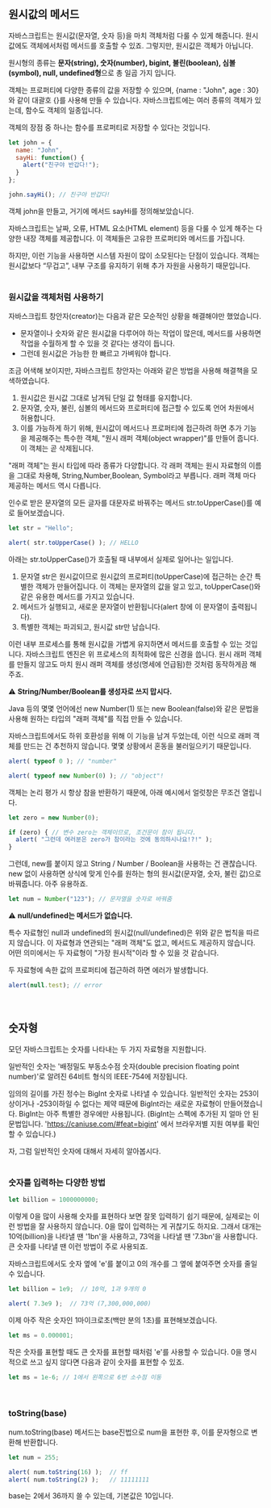 ## 원시값의 메서드

자바스크립트는 원시값(문자열, 숫자 등)을 마치 객체처럼 다룰 수 있게 해줍니다. 원시값에도 객체에서처럼 메서드를 호출할 수 있죠. 그렇지만, 원시값은 객체가 아닙니다.

원시형의 종류는 **문자(string), 숫자(number), bigint, 불린(boolean), 심볼(symbol), null, undefined형**으로 총 일곱 가지 입니다.

객체는 프로퍼티에 다양한 종류의 값을 저장할 수 있으며, 
{name : "John", age : 30}와 같이 대괄호 {}를 사용해 만들 수 있습니다. 자바스크립트에는 여러 종류의 객체가 있는데, 함수도 객체의 일종입니다.

객체의 장점 중 하나는 함수를 프로퍼티로 저장할 수 있다는 것입니다.

```javascript
let john = {
  name: "John",
  sayHi: function() {
    alert("친구야 반갑다!");
  }
};

john.sayHi(); // 친구야 반갑다!
```

객체 john을 만들고, 거기에 메서드 sayHi를 정의해보았습니다.  

자바스크립트는 날짜, 오류, HTML 요소(HTML element) 등을 다룰 수 있게 해주는 다양한 내장 객체를 제공합니다. 이 객체들은 고유한 프로퍼티와 메서드를 가집니다.

하지만, 이런 기능을 사용하면 시스템 자원이 많이 소모된다는 단점이 있습니다. 객체는 원시값보다 “무겁고”, 내부 구조를 유지하기 위해 추가 자원을 사용하기 때문입니다.  
<br />

### 원시값을 객체처럼 사용하기

자바스크립트 창안자(creator)는 다음과 같은 모순적인 상황을 해결해야만 했었습니다.

- 문자열이나 숫자와 같은 원시값을 다루어야 하는 작업이 많은데, 메서드를 사용하면 작업을 수월하게 할 수 있을 것 같다는 생각이 듭니다.
- 그런데 원시값은 가능한 한 빠르고 가벼워야 합니다.

조금 어색해 보이지만, 자바스크립트 창안자는 아래와 같은 방법을 사용해 해결책을 모색하였습니다.

1. 원시값은 원시값 그대로 남겨둬 단일 값 형태를 유지합니다.
2. 문자열, 숫자, 불린, 심볼의 메서드와 프로퍼티에 접근할 수 있도록 언어 차원에서 허용합니다.
3. 이를 가능하게 하기 위해, 원시값이 메서드나 프로퍼티에 접근하려 하면 추가 기능을 제공해주는 특수한 객체, "원시 래퍼 객체(object wrapper)"를 만들어 줍니다. 이 객체는 곧 삭제됩니다.

"래퍼 객체"는 원시 타입에 따라 종류가 다양합니다. 각 래퍼 객체는 원시 자료형의 이름을 그대로 차용해, String,Number,Boolean, Symbol라고 부릅니다. 래퍼 객체 마다 제공하는 메서드 역시 다릅니다.

인수로 받은 문자열의 모든 글자를 대문자로 바꿔주는 메서드 str.toUpperCase()를 예로 들어보겠습니다.

```javascript
let str = "Hello";

alert( str.toUpperCase() ); // HELLO
```

아래는 str.toUpperCase()가 호출될 때 내부에서 실제로 일어나는 일입니다.

1. 문자열 str은 원시값이므로 원시값의 프로퍼티(toUpperCase)에 접근하는 순간 특별한 객체가 만들어집니다. 이 객체는 문자열의 값을 알고 있고, toUpperCase()와 같은 유용한 메서드를 가지고 있습니다.
2. 메서드가 실행되고, 새로운 문자열이 반환됩니다(alert 창에 이 문자열이 출력됩니다).
3. 특별한 객체는 파괴되고, 원시값 str만 남습니다.

이런 내부 프로세스를 통해 원시값을 가볍게 유지하면서 메서드를 호출할 수 있는 것입니다. 자바스크립트 엔진은 위 프로세스의 최적화에 많은 신경을 씁니다. 원시 래퍼 객체를 만들지 않고도 마치 원시 래퍼 객체를 생성(명세에 언급됨)한 것처럼 동작하게끔 해주죠.

⚠️ **String/Number/Boolean를 생성자로 쓰지 맙시다.**

Java 등의 몇몇 언어에선 new Number(1) 또는 new Boolean(false)와 같은 문법을 사용해 원하는 타입의 "래퍼 객체"를 직접 만들 수 있습니다.

자바스크립트에서도 하위 호환성을 위해 이 기능을 남겨 두었는데, 이런 식으로 래퍼 객체를 만드는 건 추천하지 않습니다. 몇몇 상황에서 혼동을 불러일으키기 때문입니다.

```javascript
alert( typeof 0 ); // "number"

alert( typeof new Number(0) ); // "object"!
```

객체는 논리 평가 시 항상 참을 반환하기 때문에, 아래 예시에서 얼럿창은 무조건 열립니다.

```javascript
let zero = new Number(0);

if (zero) { // 변수 zero는 객체이므로, 조건문이 참이 됩니다.
  alert( "그런데 여러분은 zero가 참이라는 것에 동의하시나요!?!" );
}
```

그런데, new를 붙이지 않고 String / Number / Boolean을 사용하는 건 괜찮습니다. new 없이 사용하면 상식에 맞게 인수를 원하는 형의 원시값(문자열, 숫자, 불린 값)으로 바꿔줍니다. 아주 유용하죠.

```javascript
let num = Number("123"); // 문자열을 숫자로 바꿔줌
```

⚠️ **null/undefined는 메서드가 없습니다.**

특수 자료형인 null과 undefined의 원시값(null/undefined)은 위와 같은 법칙을 따르지 않습니다. 이 자료형과 연관되는 "래퍼 객체"도 없고, 메서드도 제공하지 않습니다. 어떤 의미에서는 두 자료형이 "가장 원시적"이라 할 수 있을 것 같습니다.

두 자료형에 속한 값의 프로퍼티에 접근하려 하면 에러가 발생합니다.

```javascript
alert(null.test); // error
```
<br />

## 숫자형

모던 자바스크립트는 숫자를 나타내는 두 가지 자료형을 지원합니다.

일반적인 숫자는 '배정밀도 부동소수점 숫자(double precision floating point number)'로 알려진 64비트 형식의 IEEE-754에 저장됩니다. 

임의의 길이를 가진 정수는 BigInt 숫자로 나타낼 수 있습니다. 일반적인 숫자는 253이상이거나 -253이하일 수 없다는 제약 때문에 BigInt라는 새로운 자료형이 만들어졌습니다. BigInt는 아주 특별한 경우에만 사용됩니다. (BigInt는 스펙에 추가된 지 얼마 안 된 문법입니다. 'https://caniuse.com/#feat=bigint' 에서 브라우저별 지원 여부를 확인할 수 있습니다.) 

자, 그럼 일반적인 숫자에 대해서 자세히 알아봅시다.  
<br />

### 숫자를 입력하는 다양한 방법

```javascript
let billion = 1000000000;
```

이렇게 0을 많이 사용해 숫자를 표현하다 보면 잘못 입력하기 쉽기 때문에, 실제로는 이런 방법을 잘 사용하지 않습니다. 0을 많이 입력하는 게 귀찮기도 하지요. 그래서 대개는 10억(billion)을 나타낼 땐 '1bn'을 사용하고, 73억을 나타낼 땐 '7.3bn'을 사용합니다. 큰 숫자를 나타낼 땐 이런 방법이 주로 사용되죠.

자바스크립트에서도 숫자 옆에 'e'를 붙이고 0의 개수를 그 옆에 붙여주면 숫자를 줄일 수 있습니다.

```javascript
let billion = 1e9;  // 10억, 1과 9개의 0

alert( 7.3e9 );  // 73억 (7,300,000,000)
```

이제 아주 작은 숫자인 1마이크로초(백만 분의 1초)를 표현해보겠습니다.

```javascript
let ms = 0.000001;
```

작은 숫자를 표현할 때도 큰 숫자를 표현할 때처럼 'e'를 사용할 수 있습니다. 0을 명시적으로 쓰고 싶지 않다면 다음과 같이 숫자를 표현할 수 있죠.

```javascript
let ms = 1e-6; // 1에서 왼쪽으로 6번 소수점 이동
```
<br />

### toString(base)

num.toString(base) 메서드는 base진법으로 num을 표현한 후, 이를 문자형으로 변환해 반환합니다.

```javascript
let num = 255;

alert( num.toString(16) );  // ff
alert( num.toString(2) );   // 11111111
```
base는 2에서 36까지 쓸 수 있는데, 기본값은 10입니다.
